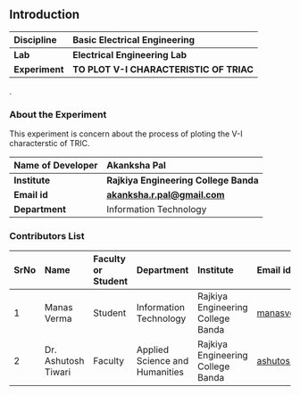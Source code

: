 ## Introduction


<b>Discipline | <b>Basic Electrical Engineering
:--|:--|
<b> Lab | <b> Electrical Engineering Lab
<b> Experiment|     <b> TO PLOT  V-I CHARACTERISTIC OF TRIAC  
. 

### About the Experiment 
This experiment is concern about the process of ploting the V-I characterstic of TRIC.

<b>Name of Developer | <b> Akanksha Pal 
:--|:--|
<b> Institute | <b> Rajkiya Engineering College Banda 
<b> Email id|     <b>akanksha.r.pal@gmail.com
<b> Department |  Information Technology

### Contributors List

SrNo | Name | Faculty or Student | Department| Institute | Email id
:--|:--|:--|:--|:--|:--|
1 |  Manas Verma| Student|  Information Technology  | Rajkiya Engineering College Banda |manasverma012345@gmail.com
2 | Dr. Ashutosh Tiwari| Faculty | Applied Science and Humanities  | Rajkiya Engineering College Banda | ashutosh.tiwari@recbanda.ac.in
